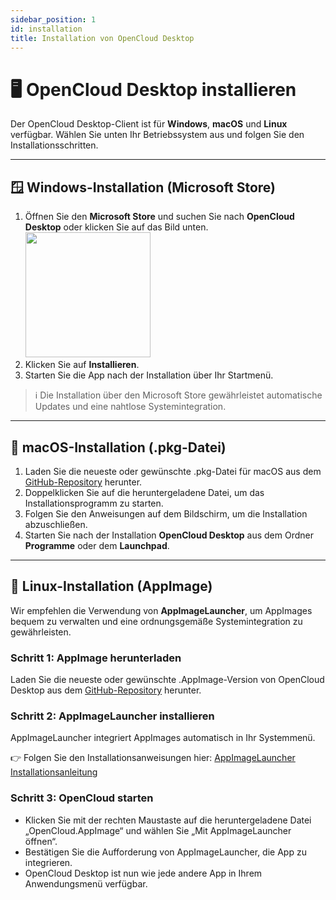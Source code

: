 ```yaml
---
sidebar_position: 1
id: installation
title: Installation von OpenCloud Desktop
---
```


# 🖥️ OpenCloud Desktop installieren

Der OpenCloud Desktop-Client ist für **Windows**, **macOS** und **Linux** verfügbar. Wählen Sie unten Ihr Betriebssystem aus und folgen Sie den Installationsschritten.

---

## 🪟 Windows-Installation (Microsoft Store)

1. Öffnen Sie den **Microsoft Store** und suchen Sie nach **OpenCloud Desktop** oder klicken Sie auf das Bild unten.
   <a href="https://apps.microsoft.com/detail/9pbx43hcmldq?mode=direct">
   <img src="https://get.microsoft.com/images/en-us%20dark.svg" width="200"/>
   </a>
2. Klicken Sie auf **Installieren**.
3. Starten Sie die App nach der Installation über Ihr Startmenü.

> ℹ️ Die Installation über den Microsoft Store gewährleistet automatische Updates und eine nahtlose Systemintegration.

---

## 🍎 macOS-Installation (.pkg-Datei)

1. Laden Sie die neueste oder gewünschte .pkg-Datei für macOS aus dem [GitHub-Repository](https://github.com/opencloud-eu/desktop/releases) herunter.
2. Doppelklicken Sie auf die heruntergeladene Datei, um das Installationsprogramm zu starten.
3. Folgen Sie den Anweisungen auf dem Bildschirm, um die Installation abzuschließen.
4. Starten Sie nach der Installation **OpenCloud Desktop** aus dem Ordner **Programme** oder dem **Launchpad**.

---

## 🐧 Linux-Installation (AppImage)

Wir empfehlen die Verwendung von **AppImageLauncher**, um AppImages bequem zu verwalten und eine ordnungsgemäße Systemintegration zu gewährleisten.

### Schritt 1: AppImage herunterladen

Laden Sie die neueste oder gewünschte .AppImage-Version von OpenCloud Desktop aus dem [GitHub-Repository](https://github.com/opencloud-eu/desktop/releases) herunter.

### Schritt 2: AppImageLauncher installieren

AppImageLauncher integriert AppImages automatisch in Ihr Systemmenü.

👉 Folgen Sie den Installationsanweisungen hier:
[AppImageLauncher Installationsanleitung](https://github.com/TheAssassin/AppImageLauncher#installation)

### Schritt 3: OpenCloud starten

- Klicken Sie mit der rechten Maustaste auf die heruntergeladene Datei „OpenCloud.AppImage“ und wählen Sie „Mit AppImageLauncher öffnen“.
- Bestätigen Sie die Aufforderung von AppImageLauncher, die App zu integrieren.
- OpenCloud Desktop ist nun wie jede andere App in Ihrem Anwendungsmenü verfügbar.
